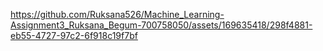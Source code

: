 

https://github.com/Ruksana526/Machine_Learning-Assignment3_Ruksana_Begum-700758050/assets/169635418/298f4881-eb55-4727-97c2-6f918c19f7bf

